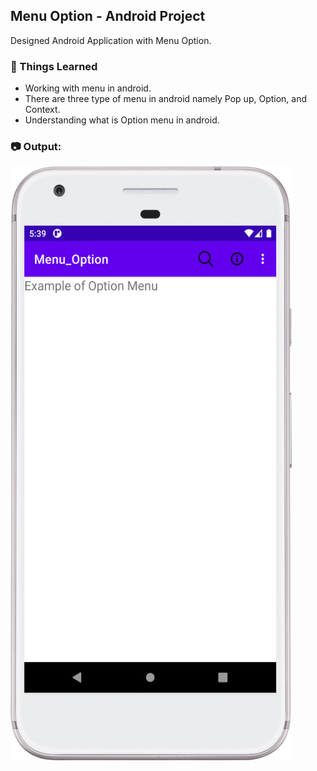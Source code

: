 ## Menu Option - Android Project

Designed Android Application with Menu Option.

### :thread: Things Learned
 - Working with menu in android.
 - There  are three type of menu in android namely Pop up, Option, and Context.
 - Understanding what is Option menu in android.

### :camera: Output:
<img alt="010_MenuOption" src="./MenuOption_Screenshot.png" width="450" height="950" />
